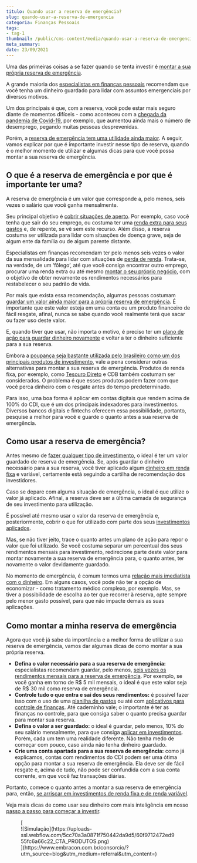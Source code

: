 ```yaml
---
titulo: Quando usar a reserva de emergência?
slug: quando-usar-a-reserva-de-emergencia
categoria: Finanças Pessoais
tags:
- tag-1
thumbnail: /public/cms-content/media/quando-usar-a-reserva-de-emergencia.jpg
meta_summary: 
date: 23/09/2021
---
```

Uma das primeiras coisas a se fazer quando se tenta investir é [montar a sua própria reserva de emergência](https://www.embracon.com.br/blog/por-que-e-importante-ter-uma-reserva-de-emergencia).

A grande maioria dos [especialistas em finanças pessoais](https://www.embracon.com.br/category/financas-pessoais) recomendam que você tenha um dinheiro guardado para lidar com assuntos emergenciais por diversos motivos.

Um dos principais é que, com a reserva, você pode estar mais seguro diante de momentos difíceis - como aconteceu com a [chegada da pandemia de Covid-19](https://www.embracon.com.br/blog/como-guardar-dinheiro-em-tempos-de-pandemia), por exemplo, que aumentou ainda mais o número de desemprego, pegando muitas pessoas desprevenidas.

Porém, a [reserva de emergência tem uma utilidade ainda maior](https://www.embracon.com.br/blog/como-fazer-uma-reserva-de-emergencia). A seguir, vamos explicar por que é importante investir nesse tipo de reserva, quando é o melhor momento de utilizar e algumas dicas para que você possa montar a sua reserva de emergência.

O que é a reserva de emergência e por que é importante ter uma? 
----------------------------------------------------------------

A reserva de emergência é um valor que corresponde a, pelo menos, seis vezes o salário que você ganha mensalmente.

Seu principal objetivo é [cobrir situações de aperto](https://www.embracon.com.br/blog/5-erros-que-voce-deve-evitar-para-conseguir-economizar-dinheiro). Por exemplo, caso você tenha que sair do seu emprego, ou costuma ter uma [renda extra para seus gastos](https://www.embracon.com.br/blog/7-dicas-de-como-conseguir-uma-renda-extra) e, de repente, se vê sem este recurso. Além disso, a reserva costuma ser utilizada para lidar com situações de doença grave, seja de algum ente da família ou de algum parente distante.

Especialistas em finanças recomendam ter pelo menos seis vezes o valor da sua mensalidade para lidar com situações de [perda de renda](https://www.embracon.com.br/blog/perda-de-renda-como-lidar). Trata-se, na verdade, de um ‘fôlego’, até que você consiga encontrar outro emprego, procurar uma renda extra ou até mesmo [montar o seu próprio negócio](https://www.embracon.com.br/blog/use-o-consorcio-para-empreender), com o objetivo de obter novamente os rendimentos necessários para restabelecer o seu padrão de vida.

Por mais que exista essa recomendação, algumas pessoas costumam [guardar um valor ainda maior para a própria reserva de emergência](https://www.embracon.com.br/blog/guardar-poupar-ou-investir-qual-a-diferenca-entre-os-termos). É importante que este valor esteja em uma conta ou um produto financeiro de fácil resgate, afinal, nunca se sabe quando você realmente terá que sacar ou fazer uso deste valor.

E, quando tiver que usar, não importa o motivo, é preciso ter um [plano de ação para guardar dinheiro novamente](https://www.embracon.com.br/blog/como-economizar-nas-contas-de-casa-em-tempos-de-crise-economica) e voltar a ter o dinheiro suficiente para a sua reserva.

Embora a [poupança seja bastante utilizada pelo brasileiro como um dos principais produtos de investimento](https://www.embracon.com.br/blog/vale-a-pena-guardar-dinheiro-na-poupanca), vale a pena considerar outras alternativas para montar a sua reserva de emergência. Produtos de renda fixa, por exemplo, como [Tesouro Direto](https://www.embracon.com.br/blog/tesouro-direto-guia-rapido-com-tudo-o-que-voce-precisa-saber) e CDB também costumam ser considerados. O problema é que esses produtos podem fazer com que você perca dinheiro com o resgate antes do tempo predeterminado.

Para isso, uma boa forma é aplicar em contas digitais que rendem acima de 100% do CDI, que é um dos principais indexadores para investimentos. Diversos bancos digitais e fintechs oferecem essa possibilidade, portanto, pesquise a melhor para você e guarde o quanto antes a sua reserva de emergência.

Como usar a reserva de emergência? 
-----------------------------------

Antes mesmo de [fazer qualquer tipo de investimento](https://www.embracon.com.br/blog/quanto-da-minha-renda-posso-investir), o ideal é ter um valor guardado de reserva de emergência. Se, após guardar o dinheiro necessário para a sua reserva, você tiver aplicado algum [dinheiro em renda fixa](https://www.embracon.com.br/blog/quanto-da-minha-renda-posso-investir) e variável, certamente está seguindo a cartilha de recomendação dos investidores.

Caso se depare com alguma situação de emergência, o ideal é que utilize o valor já aplicado. Afinal, a reserva deve ser a última camada de segurança de seu investimento para utilização.

É possível até mesmo usar o valor da reserva de emergência e, posteriormente, cobrir o que for utilizado com parte dos seus [investimentos aplicados](https://www.embracon.com.br/blog/quanto-da-minha-renda-posso-investir).

Mas, se não tiver jeito, trace o quanto antes um plano de ação para repor o valor que foi utilizado. Se você costuma separar um percentual dos seus rendimentos mensais para investimento, redirecione parte deste valor para montar novamente a sua reserva de emergência para, o quanto antes, ter novamente o valor devidamente guardado.

No momento de emergência, é comum termos uma [relação mais imediatista com o dinheiro](https://www.embracon.com.br/blog/como-identificar-e-eliminar-gastos-desnecessarios). Em alguns casos, você pode não ter a opção de economizar - como tratamento médico complexo, por exemplo. Mas, se tiver a possibilidade de escolha ao ter que recorrer à reserva, opte sempre pelo menor gasto possível, para que não impacte demais as suas aplicações.

Como montar a minha reserva de emergência 
------------------------------------------

Agora que você já sabe da importância e a melhor forma de utilizar a sua reserva de emergência, vamos dar algumas dicas de como montar a sua própria reserva.

- **Defina o valor necessário para a sua reserva de emergência:** especialistas recomendam guardar, pelo menos, [seis vezes os rendimentos mensais para a reserva de emergência](https://www.embracon.com.br/blog/quanto-da-minha-renda-posso-investir). Por exemplo, se você ganha em torno de R$ 5 mil mensais, o ideal é que este valor seja de R$ 30 mil como reserva de emergência.
- **Controle tudo o que entra e sai dos seus rendimentos:** é possível fazer isso com o uso de uma [planilha de gastos](https://www.embracon.com.br/blog/como-criar-uma-planilha-de-planejamento-financeiro) ou até com [aplicativos para controle de finanças](https://www.embracon.com.br/blog/4-aplicativos-de-financas-para-te-ajudar-a-economizar-mais-dinheiro). Até caderninho vale; o importante é ter as finanças no controle, para que consiga saber o quanto precisa guardar para montar sua reserva.
- **Defina o valor a ser guardado:** o ideal é guardar, pelo menos, 10% do seu salário mensalmente, para que consiga [aplicar em investimentos](https://www.embracon.com.br/blog/qual-o-melhor-investimento-para-r-50-r-500-ou-r-5000). Porém, cada um tem uma realidade diferente. Não tenha medo de começar com pouco, caso ainda não tenha dinheiro guardado.
- **Crie uma conta apartada para a sua reserva de emergência:** como já explicamos, contas com rendimentos do CDI podem ser uma ótima opção para montar a sua reserva de emergência. Ela deve ser de fácil resgate e, acima de tudo, não pode ser confundida com a sua conta corrente, em que você faz transações diárias.

Portanto, comece o quanto antes a montar a sua reserva de emergência para, então, [se arriscar em investimentos de renda fixa e de renda variável](https://www.embracon.com.br/blog/investimentos-alto-risco-vale-a-pena).

Veja mais dicas de como usar seu dinheiro com mais inteligência em nosso [passo a passo para começar a investir](https://www.embracon.com.br/blog/conheca-4-opcoes-para-quem-quer-comecar-a-investir).

<figure class="w-richtext-figure-type-image w-richtext-align-center">[<div>![Simulação](https://uploads-ssl.webflow.com/5cc70a3a0871f750442da9d5/60f9712472ed955fc6a66c22_CTA_PRODUTOS.png)</div>](https://www.embracon.com.br/consorcio/?utm_source=blog&utm_medium=referral&utm_content=)</figure>

